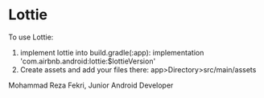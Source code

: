 # Lottie
To use Lottie:
  1. implement lottie into build.gradle(:app):
      implementation 'com.airbnb.android:lottie:$lottieVersion'
  2. Create assets and add your files there:
      app>Directory>src/main/assets
      

Mohammad Reza Fekri, Junior Android Developer
